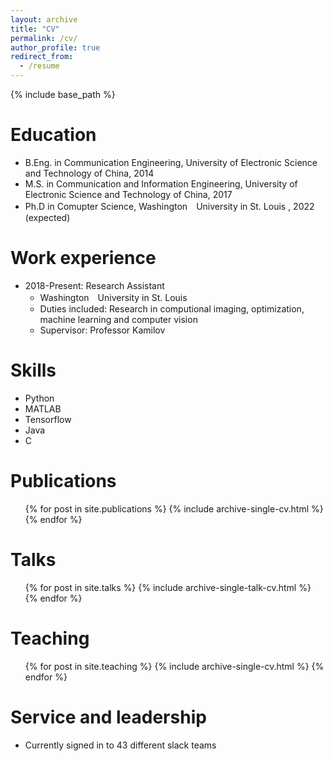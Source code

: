 ```yaml
---
layout: archive
title: "CV"
permalink: /cv/
author_profile: true
redirect_from:
  - /resume
---
```


{% include base_path %}

Education
======
* B.Eng. in Communication Engineering, University of Electronic Science and Technology of China, 2014
* M.S. in Communication and Information Engineering, University of Electronic Science and Technology of China, 2017
* Ph.D in Comupter Science, Washington　University in St. Louis , 2022 (expected)

Work experience
======

* 2018-Present: Research Assistant
  * Washington　University in St. Louis
  * Duties included: Research in computional imaging, optimization, machine learning and computer vision
  * Supervisor: Professor Kamilov
  
Skills
======
* Python
* MATLAB
* Tensorflow
* Java
* C

Publications
======
  <ul>{% for post in site.publications %}
    {% include archive-single-cv.html %}
  {% endfor %}</ul>
  
Talks
======
  <ul>{% for post in site.talks %}
    {% include archive-single-talk-cv.html %}
  {% endfor %}</ul>
  
Teaching
======
  <ul>{% for post in site.teaching %}
    {% include archive-single-cv.html %}
  {% endfor %}</ul>
  
Service and leadership
======
* Currently signed in to 43 different slack teams
